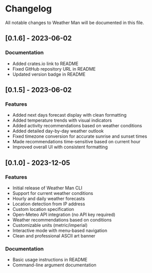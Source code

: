 # Changelog

All notable changes to Weather Man will be documented in this file.

## [0.1.6] - 2023-06-02

### Documentation
- Added crates.io link to README
- Fixed GitHub repository URL in README
- Updated version badge in README

## [0.1.5] - 2023-06-02

### Features
- Added next days forecast display with clean formatting
- Added temperature trends with visual indicators
- Added activity recommendations based on weather conditions
- Added detailed day-by-day weather outlook
- Fixed timezone conversion for accurate sunrise and sunset times
- Made recommendations time-sensitive based on current hour
- Improved overall UI with consistent formatting

## [0.1.0] - 2023-12-05

### Features
- Initial release of Weather Man CLI
- Support for current weather conditions
- Hourly and daily weather forecasts
- Location detection from IP address
- Custom location specification
- Open-Meteo API integration (no API key required)
- Weather recommendations based on conditions
- Customizable units (metric/imperial)
- Interactive mode with menu-based navigation
- Clean and professional ASCII art banner

### Documentation
- Basic usage instructions in README
- Command-line argument documentation

<!-- generated by git-cliff -->
